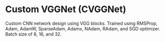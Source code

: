 # Custom VGGNet (CVGGNet)
Custom CNN network design using VGG blocks.
Trained using RMSProp, Adam, AdamW, SparseAdam, Adamx, NAdam, RAdam, and SGD optimizer.
Batch size of 8, 16, and 32.
